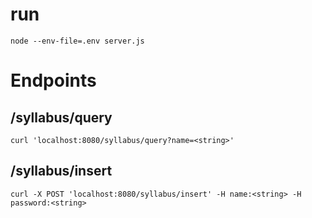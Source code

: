 # run
```
node --env-file=.env server.js
```
# Endpoints
## /syllabus/query
```
curl 'localhost:8080/syllabus/query?name=<string>'
```
## /syllabus/insert
```
curl -X POST 'localhost:8080/syllabus/insert' -H name:<string> -H password:<string>
```
